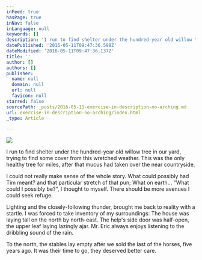 ```yaml
---
inFeed: true
hasPage: true
inNav: false
inLanguage: null
keywords: []
description: 'I run to find shelter under the hundred-year old willow tree in our yard, trying to find some cover from this wretched weather. This was the only healthy tree for miles, after that mucus had taken over the near countryside.'
datePublished: '2016-05-11T09:47:36.598Z'
dateModified: '2016-05-11T09:47:36.137Z'
title: ''
author: []
authors: []
publisher:
  name: null
  domain: null
  url: null
  favicon: null
starred: false
sourcePath: _posts/2016-05-11-exercise-in-description-no-arching.md
url: exercise-in-description-no-arching/index.html
_type: Article

---
```

![](https://the-grid-user-content.s3-us-west-2.amazonaws.com/24f91f03-900b-4fe6-8e63-ab8600003dcb.jpg)

I run to find shelter under the hundred-year old willow tree in our yard, trying to find some cover from this wretched weather. This was the only healthy tree for miles, after that mucus had taken over the near countryside.

I could not really make sense of the whole story. What could possibly had Tim meant? and that particular stretch of that pun; What on earth... "What could I possibly be?", I thought to myself. There should be more avenues I could seek refuge.

Lighting and the closely-following thunder, brought me back to reality with a startle. I was forced to take inventory of my surroundings: The house was laying tall on the north by north-east. The help's side door was half-open, the upper leaf laying lazingly ajar. Mr. Eric always enjoys listening to the dribbling sound of the rain.

To the north, the stables lay empty after we sold the last of the horses, five years ago. It was their time to go, they deserved better care.